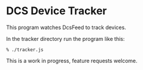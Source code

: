 # DCS Device Tracker

This program watches DcsFeed to track devices.


In the tracker directory run the program like this:

```
% ./tracker.js
```

This is a work in progress, feature requests welcome.
